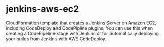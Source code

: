 # jenkins-aws-ec2
CloudFormation template that creates a Jenkins Server on Amazon EC2, including CodeDeploy and CodePipline plugins. You can use this when creating a CodePipeline stage with Jenkins or for automatically deploying your builds from Jenkins with AWS CodeDeploy.
